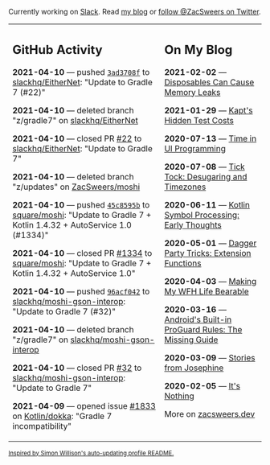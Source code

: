 Currently working on [Slack](https://slack.com/). Read [my blog](https://zacsweers.dev/) or [follow @ZacSweers on Twitter](https://twitter.com/ZacSweers).

<table><tr><td valign="top" width="60%">

## GitHub Activity
<!-- githubActivity starts -->
**2021-04-10** — pushed [`3ad3708f`](https://github.com/slackhq/EitherNet/commit/3ad3708fc39974414cc5a190d53faedf7ca7d148) to [slackhq/EitherNet](https://api.github.com/repos/slackhq/EitherNet): "Update to Gradle 7 (#22)"

**2021-04-10** — deleted branch "z/gradle7" on [slackhq/EitherNet](https://api.github.com/repos/slackhq/EitherNet)

**2021-04-10** — closed PR [#22](https://api.github.com/repos/slackhq/EitherNet/pulls/22) to [slackhq/EitherNet](https://api.github.com/repos/slackhq/EitherNet): "Update to Gradle 7"

**2021-04-10** — deleted branch "z/updates" on [ZacSweers/moshi](https://api.github.com/repos/ZacSweers/moshi)

**2021-04-10** — pushed [`45c8595b`](https://github.com/square/moshi/commit/45c8595bfa4fb03c91723d88d2a004d9832ae220) to [square/moshi](https://api.github.com/repos/square/moshi): "Update to Gradle 7 + Kotlin 1.4.32 + AutoService 1.0 (#1334)"

**2021-04-10** — closed PR [#1334](https://api.github.com/repos/square/moshi/pulls/1334) to [square/moshi](https://api.github.com/repos/square/moshi): "Update to Gradle 7 + Kotlin 1.4.32 + AutoService 1.0"

**2021-04-10** — pushed [`96acf042`](https://github.com/slackhq/moshi-gson-interop/commit/96acf042f0f6774ac1402ef4b09a0918355cab53) to [slackhq/moshi-gson-interop](https://api.github.com/repos/slackhq/moshi-gson-interop): "Update to Gradle 7 (#32)"

**2021-04-10** — deleted branch "z/gradle7" on [slackhq/moshi-gson-interop](https://api.github.com/repos/slackhq/moshi-gson-interop)

**2021-04-10** — closed PR [#32](https://api.github.com/repos/slackhq/moshi-gson-interop/pulls/32) to [slackhq/moshi-gson-interop](https://api.github.com/repos/slackhq/moshi-gson-interop): "Update to Gradle 7"

**2021-04-09** — opened issue [#1833](https://api.github.com/repos/Kotlin/dokka/issues/1833) on [Kotlin/dokka](https://api.github.com/repos/Kotlin/dokka): "Gradle 7 incompatibility"
<!-- githubActivity ends -->
</td><td valign="top" width="40%">

## On My Blog
<!-- blog starts -->
**2021-02-02** — [Disposables Can Cause Memory Leaks](https://www.zacsweers.dev/disposables-can-cause-memory-leaks/)

**2021-01-29** — [Kapt's Hidden Test Costs](https://www.zacsweers.dev/kapts-hidden-test-costs/)

**2020-07-13** — [Time in UI Programming](https://www.zacsweers.dev/time-in-ui/)

**2020-07-08** — [Tick Tock: Desugaring and Timezones](https://www.zacsweers.dev/ticktock-desugaring-timezones/)

**2020-06-11** — [Kotlin Symbol Processing: Early Thoughts](https://www.zacsweers.dev/kotlin-symbol-processor-early-thoughts/)

**2020-05-01** — [Dagger Party Tricks: Extension Functions](https://www.zacsweers.dev/dagger-party-tricks-extension-functions/)

**2020-04-03** — [Making My WFH Life Bearable](https://www.zacsweers.dev/making-wfh-life-bearable/)

**2020-03-16** — [Android's Built-in ProGuard Rules: The Missing Guide](https://www.zacsweers.dev/android-proguard-rules/)

**2020-03-09** — [Stories from Josephine](https://www.zacsweers.dev/stories-from-josephine/)

**2020-02-05** — [It's Nothing](https://www.zacsweers.dev/its-nothing/)
<!-- blog ends -->
More on [zacsweers.dev](https://zacsweers.dev/)
</td></tr></table>

<sub><a href="https://simonwillison.net/2020/Jul/10/self-updating-profile-readme/">Inspired by Simon Willison's auto-updating profile README.</a></sub>